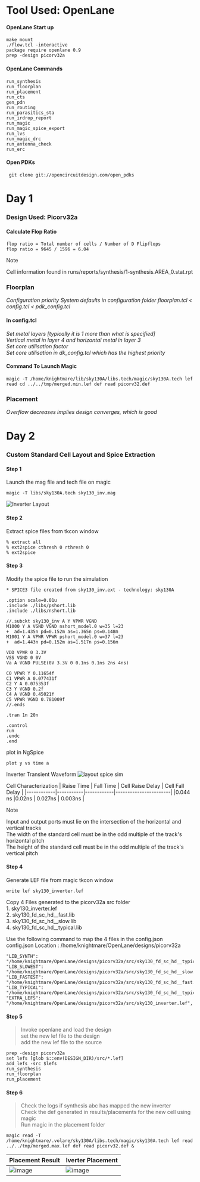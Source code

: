 # Tool Used: OpenLane
#### OpenLane Start up
```
make mount
./flow.tcl -interactive
package require openlane 0.9
prep -design picorv32a
```
#### OpenLane Commands
```
run_synthesis
run_floorplan
run_placement
run_cts
gen_pdn
run_routing
run_parasitics_sta
run_irdrop_report
run_magic
run_magic_spice_export
run_lvs
run_magic_drc
run_antenna_check
run_erc
```

#### Open PDKs
```
 git clone git://opencircuitdesign.com/open_pdks
```


# Day 1
### Design Used: Picorv32a
#### Calculate Flop Ratio
```
flop ratio = Total number of cells / Number of D Flipflops
flop ratio = 9645 / 1596 = 6.04
```
> [!NOTE]
> Cell information found in runs/reports/synthesis/1-synthesis.AREA_0.stat.rpt </br>

### Floorplan

*Configuration priority System defaults in configuration folder floorplan.tcl < config.tcl < pdk_config.tcl* </br>
#### In config.tcl
*Set metal layers [typically it is 1 more than what is specified]*</br>
*Vertical metal in layer 4 and horizontal metal in layer 3* <br>
*Set core utilisation factor* </br>
*Set core utilisation in dk_config.tcl which has the highest priority*


#### Command To Launch Magic
```
magic -T /home/knightmare/lib/sky130A/libs.tech/magic/sky130A.tech lef read cd ../../tmp/merged.min.lef def read picorv32.def 
```

### Placement
*Overflow decreases implies design converges, which is good* </br>

# Day 2
### Custom Standard Cell Layout and Spice Extraction

#### Step 1
Launch the mag file and tech file on magic
```
magic -T libs/sky130A.tech sky130_inv.mag 
```
![Inverter Layout](https://github.com/Knightmare-0/Vishnu-VSD-HDP/assets/112769624/691e3a07-46a1-41c9-9c83-d1502286d6e6)

#### Step 2
Extract spice files from tkcon window
```
% extract all
% ext2spice cthresh 0 rthresh 0
% ext2spice
```
#### Step 3
Modify the spice file to run the simulation
```
* SPICE3 file created from sky130_inv.ext - technology: sky130A

.option scale=0.01u
.include ./libs/pshort.lib
.include ./libs/nshort.lib

//.subckt sky130_inv A Y VPWR VGND
M1000 Y A VGND VGND nshort_model.0 w=35 l=23
+  ad=1.435n pd=0.152m as=1.365n ps=0.148m
M1001 Y A VPWR VPWR pshort_model.0 w=37 l=23
+  ad=1.443n pd=0.152m as=1.517n ps=0.156m

VDD VPWR 0 3.3V
VSS VGND 0 0V
Va A VGND PULSE(0V 3.3V 0 0.1ns 0.1ns 2ns 4ns)

C0 VPWR Y 0.11654f
C1 VPWR A 0.077431f
C2 Y A 0.075353f
C3 Y VGND 0.2f
C4 A VGND 0.45021f
C5 VPWR VGND 0.781009f
//.ends

.tran 1n 20n

.control
run
.endc
.end
```
plot in NgSpice 
```
plot y vs time a
```

Inverter Transient Waveform
![layout spice sim](https://github.com/Knightmare-0/Vishnu-VSD-HDP/assets/112769624/e7b39bc8-e181-43d9-b250-10b365e552f6)

Cell Characterization
| Raise Time | Fall Time | Cell Raise Delay | Cell Fall Delay | 
|------------|-----------|------------|-----------------------|
|0.044 ns    |0.02ns     |   0.027ns  |  0.003ns              |

> [!NOTE]
> Input and output ports must lie on the intersection of the horizontal and vertical tracks </br>
> The width of the standard cell must be in the odd multiple of the track's horizontal pitch </br>
> The height of the standard cell must be in the odd multiple of the track's vertical pitch </br>
#### Step 4
Generate LEF file from magic tkcon window
```
write lef sky130_inverter.lef
```
<p>
Copy 4 Files generated to the picorv32a src folder  </br>
1. sky130_inverter.lef </br>
2. sky130_fd_sc_hd__fast.lib</br>
3. sky130_fd_sc_hd__slow.lib</br>
4. sky130_fd_sc_hd__typical.lib</br>
</p>
<p>
  Use the following command to map the 4 files in the config.json </br>
  config.json Location :  /home/knightmare/OpenLane/designs/picorv32a</br>
</p>

```
"LIB_SYNTH": "/home/knightmare/OpenLane/designs/picorv32a/src/sky130_fd_sc_hd__typical.lib",
"LIB_SLOWEST": "/home/knightmare/OpenLane/designs/picorv32a/src/sky130_fd_sc_hd__slow.lib",
"LIB_FASTEST": "/home/knightmare/OpenLane/designs/picorv32a/src/sky130_fd_sc_hd__fast.lib",
"LIB_TYPICAL": "/home/knightmare/OpenLane/designs/picorv32a/src/sky130_fd_sc_hd__typical.lib",
"EXTRA_LEFS": "/home/knightmare/OpenLane/designs/picorv32a/src/sky130_inverter.lef",
```

#### Step 5
> Invoke openlane and load the design </br>
> set the new lef file to the design </br>
> add the new lef file to the source </br>

```
prep -design picorv32a
set lefs [glob $::env(DESIGN_DIR)/src/*.lef]
add_lefs -src $lefs
run_synthesis
run_floorplan
run_placement
```
#### Step 6 

> Check the logs if synthesis abc has mapped the new inverter </br>
> Check the def generated in results/placements for the new cell using magic </br>
> Run magic in the placement folder
```
magic read -T /home/knightmare/.volare/sky130A/libs.tech/magic/sky130A.tech lef read ../../tmp/merged.max.lef def read picorv32.def &

```
|Placement Result | Iverter Placement |
|-----------------|-------------------|
|![image](https://github.com/Knightmare-0/Vishnu-VSD-HDP/assets/112769624/c60cbde3-af14-46dd-b38c-a42b43ce13b7)|![image](https://github.com/Knightmare-0/Vishnu-VSD-HDP/assets/112769624/feff235f-3a8b-477a-92bd-3b8e7f14e3fb)|












